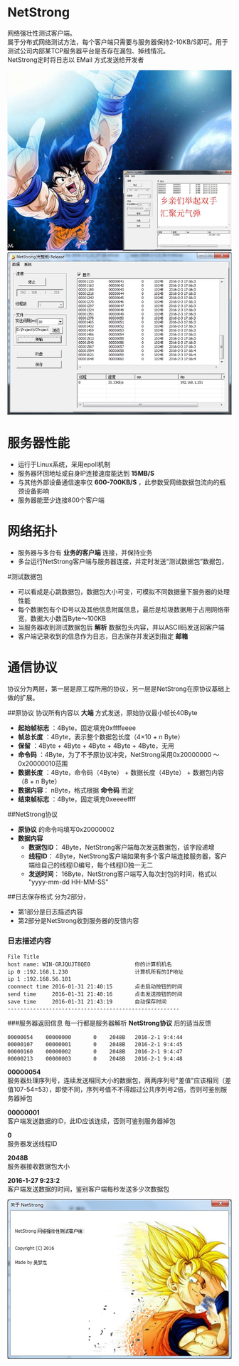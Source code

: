 # NetStrong

网络强壮性测试客户端。  
属于分布式网络测试方法，每个客户端只需要与服务器保持2-10KB/S即可。用于测试公司内部某TCP服务器平台是否存在漏包、掉线情况。  
NetStrong定时将日志以 EMail 方式发送给开发者

![image](doc/image/DragonBall.jpg)
![image](doc/image/run.jpg)

# 服务器性能
- 运行于Linux系统，采用epoll机制
- 服务器环回地址或自身IP连接速度能达到 **15MB/S**
- 与其他外部设备通信速率仅 **600-700KB/S** ，此参数受网络数据包流向的瓶颈设备影响
- 服务器能至少连接800个客户端

# 网络拓扑
- 服务器与多台有 **业务的客户端** 连接，并保持业务
- 多台运行NetStrong客户端与服务器连接，并定时发送“测试数据包”数据包，

#测试数据包
- 可以看成是心跳数据包，数据包大小可变，可模拟不同数据量下服务器的处理性能
- 每个数据包有个ID号以及其他信息附属信息，最后是垃圾数据用于占用网络带宽，数据大小数百Byte～100KB
- 当服务器收到测试数据包后 **解析** 数据包头内容，并以ASCII码发送回客户端
- 客户端记录收到的信息作为日志，日志保存并发送到指定 **邮箱**

# 通信协议
协议分为两层，第一层是原工程所用的协议，另一层是NetStrong在原协议基础上做的扩展。

##原协议
协议所有内容以 **大端** 方式发送，原始协议最小帧长40Byte  

- **起始帧标志** ：4Byte，固定填充0xffffeeee
- **帧总长度** ：4Byte，表示整个数据包长度（4×10 + n Byte）
- **保留** ：4Byte + 4Byte + 4Byte + 4Byte + 4Byte，无用
- **命令码** ：4Byte，为了不予原协议冲突，NetStrong采用0x20000000 ～ 0x20000010范围
- **数据长度** ：4Byte，命令码（4Byte） + 数据长度（4Byte） + 数据包内容 （8 + n Byte）
- **数据内容**： nByte，格式根据 **命令码** 而定
- **结束帧标志** ：4Byte，固定填充0xeeeeffff

##NetStrong协议
- **原协议** 的命令吗填写0x20000002
- **数据内容**
	- **数据包ID**： 4Byte，NetStrong客户端每次发送数据包，该字段递增
	- **线程ID**： 4Byte，NetStrong客户端如果有多个客户端连接服务器，客户端给自己的线程ID编号，每个线程ID独一无二
	- **发送时间**： 16Byte，NetStrong客户端写入每次封包的时间，格式以 "yyyy-mm-dd HH-MM-SS"


##日志保存格式
分为2部分，
- 第1部分是日志描述内容
- 第2部分是NetStrong收到服务器的反馈内容
### 日志描述内容
```
File Title
host name: WIN-GRJQUJT8QE0				你的计算机机名
ip 0 :192.168.1.230						计算机所有的IP地址
ip 1 :192.168.56.101
coonnect time 2016-01-31 21:40:15		点击启动按钮的时间
send time     2016-01-31 21:40:16		点击发送按钮的时间
save time     2016-01-31 21:43:19		自动保存时间
------------------------------------------------------	
```

###服务器返回信息
每一行都是服务器解析 **NetStrong协议** 后的适当反馈
```
00000054	00000000	   0	2048B	2016-2-1 9:4:44
00000107	00000001	   0	2048B	2016-2-1 9:4:45
00000160	00000002	   0	2048B	2016-2-1 9:4:47
00000213	00000003	   0	2048B	2016-2-1 9:4:48
```
**00000054**   
服务器处理序列号，连续发送相同大小的数据包，两两序列号"差值"应该相同（差值107-54=53），即使不同，序列号值不不得超过公共序列号2倍，否则可鉴别服务器掉包

**00000001**   
客户端发送数据的ID，此ID应该连续，否则可鉴别服务器掉包

**0**          
服务器发送线程ID

**2048B**    
服务器接收数据包大小

**2016-1-27 9:23:2**  
客户端发送数据的时间，鉴别客户端每秒发送多少次数据包

![image](doc/image/logo.jpg)





